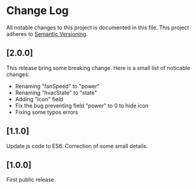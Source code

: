 # Change Log

All notable changes to this project is documented in this file.
This project adheres to [Semantic Versioning](http://semver.org/).

## [2.0.0]

This release bring some breaking change. Here is a small list of noticable changes:
* Renaming "fanSpeed" to "power"
* Renaming "hvacState" to "state"
* Adding "Icon" field
* Fix the bug preventing field "power" to 0 to hide icon
* Fixing some typos errors


## [1.1.0]

Update js code to ES6. Correction of some small details.

## [1.0.0]

First public release.
